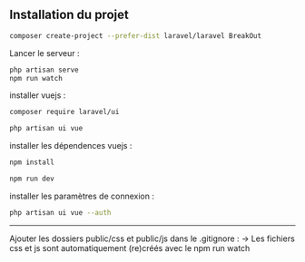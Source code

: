 ## Installation du projet 

```bash
composer create-project --prefer-dist laravel/laravel BreakOut
```

Lancer le serveur : 
```bash
php artisan serve
npm run watch
```

installer vuejs : 
```bash
composer require laravel/ui
```
```bash
php artisan ui vue
```
installer les dépendences vuejs :
```bash
npm install
```

```bash
npm run dev
```

installer les paramètres de connexion :
```bash
php artisan ui vue --auth
```
-----

Ajouter les dossiers public/css et public/js dans le .gitignore :
-> Les fichiers css et js sont automatiquement (re)créés avec le npm run watch
